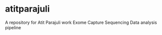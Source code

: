 # atitparajuli
A repository for Atit Parajuli work
Exome Capture Sequencing Data analysis pipeline

